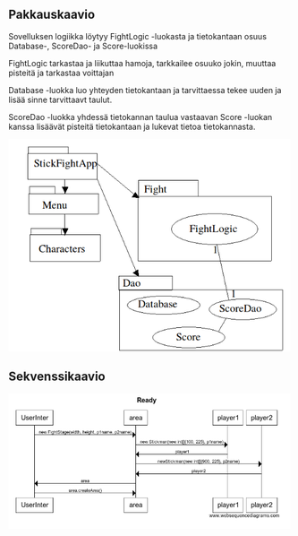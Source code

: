 ## Pakkauskaavio
Sovelluksen logiikka löytyy FightLogic -luokasta ja tietokantaan osuus Database-, ScoreDao- ja Score-luokissa

FightLogic tarkastaa ja liikuttaa hamoja, tarkkailee osuuko jokin, muuttaa pisteitä ja tarkastaa voittajan

Database -luokka luo yhteyden tietokantaan ja tarvittaessa tekee uuden ja lisää sinne tarvittaavt taulut.

ScoreDao -luokka yhdessä tietokannan taulua vastaavan Score -luokan kanssa lisäävät pisteitä tietokantaan ja lukevat tietoa tietokannasta.

![](images/Pakkauskaavio.png)
## Sekvenssikaavio

![](images/Sekvenssiready.png)

